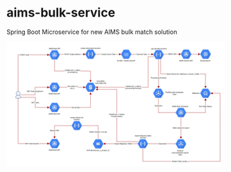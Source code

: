 # aims-bulk-service
Spring Boot Microservice for new AIMS bulk match solution

![Overview diagram of service](aims_bulk_match_iteration_three.png?raw=true "Overview diagram of service")
